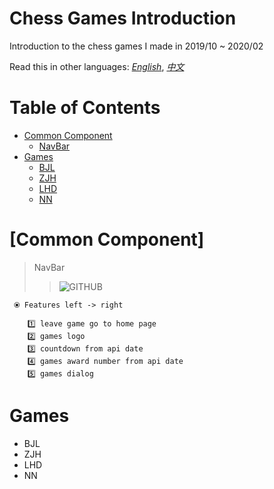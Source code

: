 
# Chess Games Introduction
Introduction to the chess games I made in 2019/10 ~ 2020/02

Read this in other languages: *[English](https://github.com/curtis567/FFUN_audio/blob/master/README.md)*, *[中文](https://github.com/curtis567/FFUN_audio/blob/master/README.zh-tw.md)*

# Table of Contents
  * [Common Component](#common-component)
    * [NavBar](#>navbar)
  * [Games](#games)
    * [BJL](#bjl)
    * [ZJH](#zjh)
    * [LHD](#lhd)
    * [NN](#nn)

# [Common Component]
  > NavBar
  >> ![GITHUB]( https://github.com/curtis567/FFUN_audio/blob/master/Image/Navbar.png "NavBar")
```
 ⦿ Features left -> right
 
    1️⃣ leave game go to home page                       
    2️⃣ games logo                                       
    3️⃣ countdown from api date                          
    4️⃣ games award number from api date                 
    5️⃣ games dialog
```
# Games
* BJL
* ZJH
* LHD
* NN
